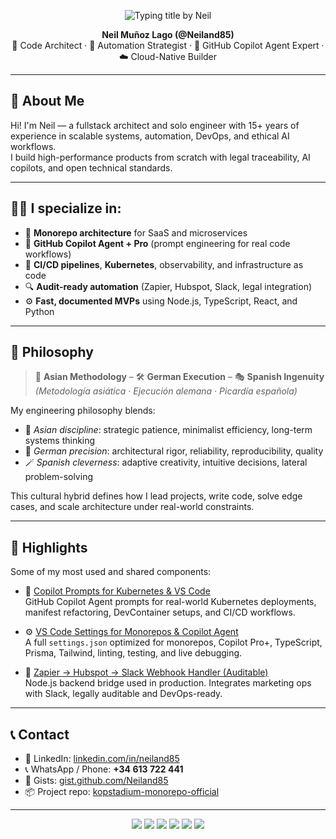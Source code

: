 <p align="center">
  <img src="https://readme-typing-svg.demolab.com?font=Fira+Code&pause=600&color=00F7FF&center=true&vCenter=true&width=950&lines=🧠+Neil+Muñoz+Lago+–+Code+Architect+·+Freelance+Senior+Developer" alt="Typing title by Neil" />
</p>

<p align="center">
  <strong>Neil Muñoz Lago (@Neiland85)</strong><br>
  🧠 Code Architect · 🔁 Automation Strategist · 🤖 GitHub Copilot Agent Expert · ☁️ Cloud-Native Builder
</p>

---

## 👋 About Me

Hi! I'm Neil — a fullstack architect and solo engineer with 15+ years of experience in scalable systems, automation, DevOps, and ethical AI workflows.  
I build high-performance products from scratch with legal traceability, AI copilots, and open technical standards.

---

## 👨‍💻 I specialize in:

- 🧱 **Monorepo architecture** for SaaS and microservices  
- 🤖 **GitHub Copilot Agent + Pro** (prompt engineering for real code workflows)  
- 🚢 **CI/CD pipelines**, **Kubernetes**, observability, and infrastructure as code  
- 🔍 **Audit-ready automation** (Zapier, Hubspot, Slack, legal integration)  
- ⚙️ **Fast, documented MVPs** using Node.js, TypeScript, React, and Python

---

## 🧬 Philosophy

> 🧘 **Asian Methodology** – 🛠 **German Execution** – 🎭 **Spanish Ingenuity**  
> _(Metodología asiática · Ejecución alemana · Picardía española)_

My engineering philosophy blends:

- 📐 *Asian discipline*: strategic patience, minimalist efficiency, long-term systems thinking  
- 🧱 *German precision*: architectural rigor, reliability, reproducibility, quality  
- 🪄 *Spanish cleverness*: adaptive creativity, intuitive decisions, lateral problem-solving

This cultural hybrid defines how I lead projects, write code, solve edge cases, and scale architecture under real-world constraints.

---

## 📂 Highlights

Some of my most used and shared components:

- 🧠 [Copilot Prompts for Kubernetes & VS Code](https://gist.github.com/Neiland85/2bd47ad2e4c962a0e61a4cb6e1073ed5)  
  GitHub Copilot Agent prompts for real-world Kubernetes deployments, manifest refactoring, DevContainer setups, and CI/CD workflows.

- ⚙️ [VS Code Settings for Monorepos & Copilot Agent](https://gist.github.com/Neiland85/8c87abae66c70fe43d08bf3006bdd541)  
  A full `settings.json` optimized for monorepos, Copilot Pro+, TypeScript, Prisma, Tailwind, linting, testing, and live debugging.

- 🔁 [Zapier → Hubspot → Slack Webhook Handler (Auditable)](https://gist.github.com/Neiland85/ea03236ecdfc5636e9706421b85e224b)  
  Node.js backend bridge used in production. Integrates marketing ops with Slack, legally auditable and DevOps-ready.

---

## 📞 Contact

- 🔗 LinkedIn: [linkedin.com/in/neiland85](https://linkedin.com/in/neiland85)  
- 📞 WhatsApp / Phone: **+34 613 722 441**  
- 🧪 Gists: [gist.github.com/Neiland85](https://gist.github.com/Neiland85)  
- 📦 Project repo: [kopstadium-monorepo-official](https://github.com/Neiland85/kopstadium-monorepo-official)

---

<p align="center">
  <img src="https://img.shields.io/badge/GitHub_Copilot-Pro+-blue?logo=github" />
  <img src="https://img.shields.io/badge/Node.js-18.x-green?logo=node.js" />
  <img src="https://img.shields.io/badge/Kubernetes-1.27-blue?logo=kubernetes" />
  <img src="https://img.shields.io/badge/TypeScript-Strict-blue?logo=typescript" />
  <img src="https://img.shields.io/badge/DevOps-Automation-orange?logo=githubactions" />
  <img src="https://img.shields.io/badge/Monorepo-Enabled-success" />
</p>

